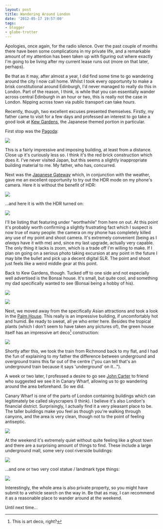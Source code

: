 ```yaml
---
layout: post
title: Wandering Around London
date: '2012-05-17 19:57:00'
tags:
- blogger
- globe-trotter
---
```


Apologies, once again, for the radio silence. Over the past couple of months there have been some complications in my private life, and a remarkable amount of my attention has been taken up with figuring out where exactly I'm going to be living after my current lease runs out (more on that later, perhaps).

Be that as it may, after almost a year, I did find some time to go wandering around the city I now call home. Whilst I took every opportunity to make a brisk constitutional around Edinburgh, I'd never managed to really do this in London. Part of the reason, I think, is while that you can essentially wander across central Edinburgh in an hour or two, this is really not the case in London. Nipping across town via public transport can take _hours_.

Recently, though, two excellent excuses presented themselves. Firstly, my father came to visit for a few days and professed an interest to go take a good look at [Kew Gardens], the Japanese themed portion in particular.

[Kew Gardens]: http://www.kew.org/

<!-- More -->

First stop was the [Pagoda]:

[Pagoda]: http://www.kew.org/visit-kew-gardens/garden-attractions-A-Z/Pagoda.htm

![](http://images.harveynick.com/2012-05-17-wandering-around-london_IMG_0402.jpg)

This is a fairly impressive and imposing building, at least from a distance. Close up it's curiously less so. I think it's the red brick construction which does it. I've never visited Japan, but this seems a slightly inappropriate building material to me. My father, who has, concurred.

Next was the [Japanese Gateway] which, in conjunction with the weather, gave me an excellent opportunity to try out the HDR mode on my phone's camera. Here it is without the benefit of HDR:

[Japanese Gateway]: http://www.kew.org/visit-kew-gardens/garden-attractions-A-Z/japanese-gateway.htm

![](http://images.harveynick.com/2012-05-17-wandering-around-london_IMG_0408.jpg)

…and here it is with the HDR turned on:

![](http://images.harveynick.com/2012-05-17-wandering-around-london_IMG_0409.jpg)

I'll be listing that featuring under "worthwhile" from here on out. At this point it's probably worth confirming a slightly frustrating fact which I suspect is now true of many people: the camera on my phone has completely killed any use of my point and shoot camera. It's extremely convenient (being as I _always_ have it with me) and, since my last upgrade, actually very capable. The only thing it lacks is zoom, which is a trade off I'm willing to make. If I plan on going on a serious photo taking excursion at any point in the future I may bite the bullet and pick up a decent digital SLR. The point and shoot just feels like a weird middle gear at this point.

Back to Kew Gardens, though. Tucked off to one side and not especially well advertised is the Bonsai house. It's small, but quite cool, and something my dad specifically wanted to see (Bonsai being a hobby of his).

![](http://images.harveynick.com/2012-05-17-wandering-around-london_IMG_0448.jpg)

![](http://images.harveynick.com/2012-05-17-wandering-around-london_IMG_0450.jpg)

Next, we moved away from the specifically Asian attractions and took a look in the [Palm House]. This really is an impressive building, if uncomfortably hot and humid. Be ready to sweat, all ye who enter here. Besides the tropical plants (which I don't seem to have taken any pictures of), the green house itself has an impressive art deco[^1] construction:

[Palm House]: http://www.kew.org/visit-kew-gardens/garden-attractions-A-Z/Palm-House.htm

![](http://images.harveynick.com/2012-05-17-wandering-around-london_IMG_0451.jpg)

Shortly after this, we took the train from Richmond back to my flat, and I had the fun of explaining to my father the difference between underground and overground trains this far out of the centre ("you can tell that's an underground train because it says 'underground' on it…").

A week or two later, I professed a desire to go see [John Carter] to friend who suggested we see it in Canary Wharf, allowing us to go wandering around the area beforehand. So we did.

[John Carter]: http://ohsohumbleopinion.tumblr.com/post/19950925968/john-carter

Canary Wharf is one of the parts of London containing buildings which can legitimately be called skyscrapers (I think). I believe it's also London's financial district. Surprisingly, I actually find it a very pleasant place to be. The taller buildings make you feel as though you're walking through canyons, and the area is very clean, though not to the point of feeling antiseptic.

![](http://images.harveynick.com/2012-05-17-wandering-around-london_IMG_0463.jpg)

At the weekend it's extremely quiet without quite feeling like a ghost town and there are a surprising amount of things to find. These include a large underground mall, some very cool riverside buildings:

![](http://images.harveynick.com/2012-05-17-wandering-around-london_IMG_0460.jpg)

…and one or two very cool statue / landmark type things:

![](http://images.harveynick.com/2012-05-17-wandering-around-london_IMG_0456.jpg) 

Interestingly, the whole area is also private property, so you might have submit to a vehicle search on the way in. Be that as may, I can recommend it as a reasonable place to wander around at the weekend.

Until next time...

[^1]: This is art deco, right?